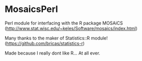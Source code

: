 MosaicsPerl
===========

Perl module for interfacing with the R package MOSAiCS (http://www.stat.wisc.edu/~keles/Software/mosaics/index.html)

Many thanks to the maker of  Statistics::R module! (https://github.com/bricas/statistics-r)

Made because I really dont like R... At all
ever.
